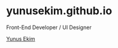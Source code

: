 # yunusekim.github.io
Front-End Developer / UI Designer

[Yunus Ekim](https://yunusekim.github.io/)
